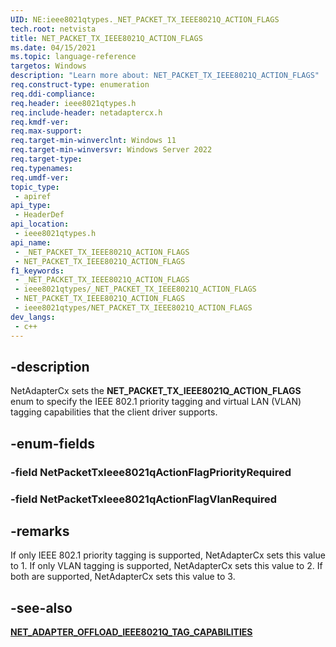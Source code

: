 ```yaml
---
UID: NE:ieee8021qtypes._NET_PACKET_TX_IEEE8021Q_ACTION_FLAGS
tech.root: netvista 
title: NET_PACKET_TX_IEEE8021Q_ACTION_FLAGS
ms.date: 04/15/2021
ms.topic: language-reference
targetos: Windows
description: "Learn more about: NET_PACKET_TX_IEEE8021Q_ACTION_FLAGS"
req.construct-type: enumeration
req.ddi-compliance: 
req.header: ieee8021qtypes.h
req.include-header: netadaptercx.h
req.kmdf-ver: 
req.max-support: 
req.target-min-winverclnt: Windows 11
req.target-min-winversvr: Windows Server 2022
req.target-type: 
req.typenames: 
req.umdf-ver: 
topic_type:
 - apiref
api_type:
 - HeaderDef
api_location:
 - ieee8021qtypes.h
api_name:
 - _NET_PACKET_TX_IEEE8021Q_ACTION_FLAGS
 - NET_PACKET_TX_IEEE8021Q_ACTION_FLAGS
f1_keywords:
 - _NET_PACKET_TX_IEEE8021Q_ACTION_FLAGS
 - ieee8021qtypes/_NET_PACKET_TX_IEEE8021Q_ACTION_FLAGS
 - NET_PACKET_TX_IEEE8021Q_ACTION_FLAGS
 - ieee8021qtypes/NET_PACKET_TX_IEEE8021Q_ACTION_FLAGS
dev_langs:
 - c++
---
```


## -description

NetAdapterCx sets the **NET_PACKET_TX_IEEE8021Q_ACTION_FLAGS** enum to specify the IEEE 802.1 priority tagging and virtual LAN (VLAN) tagging capabilities that the client driver supports.

## -enum-fields

### -field NetPacketTxIeee8021qActionFlagPriorityRequired

### -field NetPacketTxIeee8021qActionFlagVlanRequired

## -remarks

If only IEEE 802.1 priority tagging is supported, NetAdapterCx sets this value to 1.
If only VLAN tagging is supported, NetAdapterCx sets this value to 2.
If both are supported, NetAdapterCx sets this value to 3.

## -see-also

[**NET_ADAPTER_OFFLOAD_IEEE8021Q_TAG_CAPABILITIES**](../netadapteroffload/ns-netadapteroffload-net_adapter_offload_ieee8021q_tag_capabilities.md)
